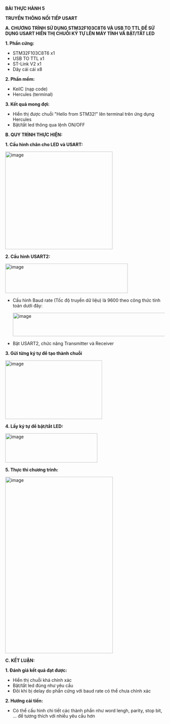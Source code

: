 **BÀI THỰC HÀNH 5**

**TRUYỀN THÔNG NỐI TIẾP USART**

**A. CHƯƠNG TRÌNH SỬ DỤNG STM32F103C8T6 VÀ USB TO TTL ĐỂ SỬ DỤNG USART HIỂN THỊ CHUỖI KÝ TỰ LÊN MÁY TÍNH VẦ BẬT/TẮT LED**

**1. Phần cứng:**
- STM32F103C8T6 x1
- USB TO TTL x1
- ST-Link V2 x1
- Dây cái cái x8

**2. Phần mềm:**
- KeilC (nạp code)
- Hercules (terminal)

**3. Kết quả mong đợi:**
- Hiển thị được chuỗi "Hello from STM32!" lên terminal trên ứng dụng Hercules
- Bật/tắt led thông qua lệnh ON/OFF

**B. QUY TRÌNH THỰC HIỆN:**

**1. Cấu hình chân cho LED và USART:**

<img width="339" height="308" alt="image" src="https://github.com/user-attachments/assets/fa3b45fe-7fa8-49a2-8986-315fe9fba9e4" />

**2. Cấu hình USART2:**

<img width="387" height="93" alt="image" src="https://github.com/user-attachments/assets/95ef6d43-db44-4140-9abf-78f844d2a893" />

- Cấu hình Baud rate (Tốc độ truyền dữ liệu) là 9600 theo công thức tính toán dưới đây:

     <img width="486" height="74" alt="image" src="https://github.com/user-attachments/assets/5c21db1d-ad6b-47f7-b8a5-ad498cffcd72" />

- Bật USART2, chức năng Transmitter và Receiver

**3. Gửi từng ký tự để tạo thành chuỗi**

<img width="306" height="185" alt="image" src="https://github.com/user-attachments/assets/d36627f1-5534-45e6-8092-f30bdefd8104" />

**4. Lấy ký tự để bật/tắt LED:**

<img width="291" height="92" alt="image" src="https://github.com/user-attachments/assets/af6d773c-6ebb-44ad-ba5c-324382a6d6b8" />

**5. Thực thi chương trình:**

<img width="340" height="556" alt="image" src="https://github.com/user-attachments/assets/4f4b6ae6-3812-40c8-9010-9cb826976d7b" />

**C. KẾT LUẬN:**

**1. Đánh giá kết quả đạt được:**
- Hiển thị chuỗi khá chính xác
- Bật/tắt led đúng như yêu cầu
- Đôi khi bị delay do phần cứng với baud rate có thể chưa chính xác

**2. Hướng cải tiến:**
- Có thể cấu hình chi tiết các thành phần như word lengh, parity, stop bit, ... để tương thích với nhiều yêu cầu hơn
